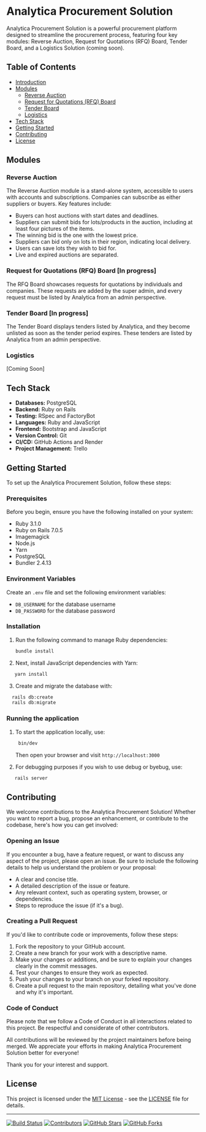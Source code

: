 # Analytica Procurement Solution

Analytica Procurement Solution is a powerful procurement platform designed to streamline the procurement process, featuring four key modules: Reverse Auction, Request for Quotations (RFQ) Board, Tender Board, and a Logistics Solution (coming soon).

## Table of Contents

- [Introduction](#analytica-procurement-solution)
- [Modules](#modules)
    - [Reverse Auction](#reverse-auction)
    - [Request for Quotations (RFQ) Board](#request-for-quotationsrfq)
    - [Tender Board](#tender-board)
    - [Logistics](#logistics)
- [Tech Stack](#tech-stack)
- [Getting Started](#getting-started)
- [Contributing](#contributing)
- [License](#license)

## Modules

### Reverse Auction

The Reverse Auction module is a stand-alone system, accessible to users with accounts and subscriptions. Companies can subscribe as either suppliers or buyers. Key features include:

- Buyers can host auctions with start dates and deadlines.
- Suppliers can submit bids for lots/products in the auction, including at least four pictures of the items.
- The winning bid is the one with the lowest price.
- Suppliers can bid only on lots in their region, indicating local delivery.
- Users can save lots they wish to bid for.
- Live and expired auctions are separated.

### Request for Quotations (RFQ) Board [In progress]

The RFQ Board showcases requests for quotations by individuals and companies. These requests are added by the super admin, and every request must be listed by Analytica from an admin perspective.

### Tender Board [In progress]

The Tender Board displays tenders listed by Analytica, and they become unlisted as soon as the tender period expires. These tenders are listed by Analytica from an admin perspective.

### Logistics

[Coming Soon]

## Tech Stack

- **Databases:** PostgreSQL
- **Backend:** Ruby on Rails
- **Testing:** RSpec and FactoryBot
- **Languages:** Ruby and JavaScript
- **Frontend:** Bootstrap and JavaScript
- **Version Control:** Git
- **CI/CD:** GitHub Actions and Render
- **Project Management:** Trello

## Getting Started

To set up the Analytica Procurement Solution, follow these steps:

### Prerequisites

Before you begin, ensure you have the following installed on your system:

- Ruby 3.1.0
- Ruby on Rails 7.0.5
- Imagemagick
- Node.js
- Yarn
- PostgreSQL
- Bundler 2.4.13

### Environment Variables

Create an `.env` file and set the following environment variables:

- `DB_USERNAME` for the database username
- `DB_PASSWORD` for the database password

### Installation

1. Run the following command to manage Ruby dependencies:

   ```bash
   bundle install
   ```
2. Next, install JavaScript dependencies with Yarn:

  ```bash
     yarn install
   ```
3.  Create and migrate the database with:

  ```bash
    rails db:create
    rails db:migrate
   ```

### Running the application

1. To start the application locally, use:

   ```bash
    bin/dev
   ```
   Then open your browser and visit `http://localhost:3000`

3. For debugging purposes if you wish to use debug or byebug, use:

  ```bash
     rails server
   ```
## Contributing

We welcome contributions to the Analytica Procurement Solution! Whether you want to report a bug, propose an enhancement, or contribute to the codebase, here's how you can get involved:

### Opening an Issue

If you encounter a bug, have a feature request, or want to discuss any aspect of the project, please open an issue. Be sure to include the following details to help us understand the problem or your proposal:

- A clear and concise title.
- A detailed description of the issue or feature.
- Any relevant context, such as operating system, browser, or dependencies.
- Steps to reproduce the issue (if it's a bug).

### Creating a Pull Request

If you'd like to contribute code or improvements, follow these steps:

1. Fork the repository to your GitHub account.
2. Create a new branch for your work with a descriptive name.
3. Make your changes or additions, and be sure to explain your changes clearly in the commit messages.
4. Test your changes to ensure they work as expected.
5. Push your changes to your branch on your forked repository.
6. Create a pull request to the main repository, detailing what you've done and why it's important.

### Code of Conduct

Please note that we follow a Code of Conduct in all interactions related to this project. Be respectful and considerate of other contributors.

All contributions will be reviewed by the project maintainers before being merged. We appreciate your efforts in making Analytica Procurement Solution better for everyone!

Thank you for your interest and support.

## License

This project is licensed under the [MIT License](LICENSE) - see the [LICENSE](LICENSE) file for details.

---

[![Build Status](https://img.shields.io/github/workflow/status/brolinr/Analytica/CI)](https://github.com/brolinr/Analytica/actions)
[![Contributors](https://img.shields.io/github/contributors/brolinr/Analytica)](https://github.com/brolinr/Analytica/graphs/contributors)
[![GitHub Stars](https://img.shields.io/github/stars/brolinr/Analytica)](https://github.com/brolinr/Analytica/stargazers)
[![GitHub Forks](https://img.shields.io/github/forks/brolinr/Analytica)](https://github.com/brolinr/Analytica/network/members)
